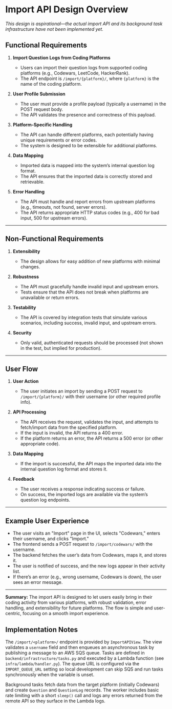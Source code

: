 # Import API Design Overview

*This design is aspirational—the actual import API and its background task infrastructure have not been implemented yet.*

## Functional Requirements

1. **Import Question Logs from Coding Platforms**
   - Users can import their question logs from supported coding platforms (e.g., Codewars, LeetCode, HackerRank).
   - The API endpoint is `/import/{platform}/`, where `{platform}` is the name of the coding platform.

2. **User Profile Submission**
   - The user must provide a profile payload (typically a username) in the POST request body.
   - The API validates the presence and correctness of this payload.

3. **Platform-Specific Handling**
   - The API can handle different platforms, each potentially having unique requirements or error codes.
   - The system is designed to be extensible for additional platforms.

4. **Data Mapping**
   - Imported data is mapped into the system’s internal question log format.
   - The API ensures that the imported data is correctly stored and retrievable.

5. **Error Handling**
   - The API must handle and report errors from upstream platforms (e.g., timeouts, not found, server errors).
   - The API returns appropriate HTTP status codes (e.g., 400 for bad input, 500 for upstream errors).

---

## Non-Functional Requirements

1. **Extensibility**
   - The design allows for easy addition of new platforms with minimal changes.

2. **Robustness**
   - The API must gracefully handle invalid input and upstream errors.
   - Tests ensure that the API does not break when platforms are unavailable or return errors.

3. **Testability**
   - The API is covered by integration tests that simulate various scenarios, including success, invalid input, and upstream errors.

4. **Security**
   - Only valid, authenticated requests should be processed (not shown in the test, but implied for production).

---

## User Flow

1. **User Action**
   - The user initiates an import by sending a POST request to `/import/{platform}/` with their username (or other required profile info).

2. **API Processing**
   - The API receives the request, validates the input, and attempts to fetch/import data from the specified platform.
   - If the input is invalid, the API returns a 400 error.
   - If the platform returns an error, the API returns a 500 error (or other appropriate code).

3. **Data Mapping**
   - If the import is successful, the API maps the imported data into the internal question log format and stores it.

4. **Feedback**
   - The user receives a response indicating success or failure.
   - On success, the imported logs are available via the system’s question log endpoints.

---

## Example User Experience

- The user visits an "Import" page in the UI, selects "Codewars," enters their username, and clicks "Import."
- The frontend sends a POST request to `/import/codewars/` with the username.
- The backend fetches the user’s data from Codewars, maps it, and stores it.
- The user is notified of success, and the new logs appear in their activity list.
- If there’s an error (e.g., wrong username, Codewars is down), the user sees an error message.

---

**Summary:**
The import API is designed to let users easily bring in their coding activity from various platforms, with robust validation, error handling, and extensibility for future platforms. The flow is simple and user-centric, focusing on a smooth import experience.

## Implementation Notes

The `/import/<platform>/` endpoint is provided by `ImportAPIView`. The view
validates a `username` field and then enqueues an asynchronous task by
publishing a message to an AWS SQS queue. Tasks are defined in
`backend/infrastructure/tasks.py` and executed by a Lambda function (see
`infra/lambda/handler.py`). The queue URL is configured via the
`IMPORT_QUEUE_URL` setting so local development can skip SQS and run tasks
synchronously when the variable is unset.

Background tasks fetch data from the target platform (initially Codewars) and
create `Question` and `QuestionLog` records. The worker includes basic rate
limiting with a short `sleep()` call and logs any errors returned from the
remote API so they surface in the Lambda logs.
